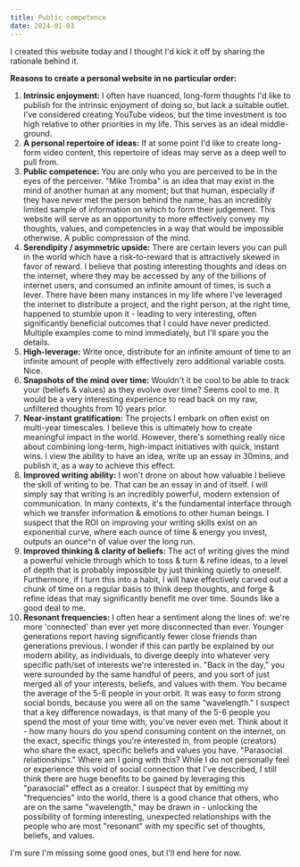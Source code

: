 ```yaml
---
title: Public competence
date: 2024-01-03
---
```


I created this website today and I thought I'd kick it off by sharing the rationale behind it.

**Reasons to create a personal website in no particular order:**

1. **Intrinsic enjoyment:** I often have nuanced, long-form thoughts I'd like to publish for the intrinsic enjoyment of doing so, but lack a suitable outlet. I've considered creating YouTube videos, but the time investment is too high relative to other priorities in my life. This serves as an ideal middle-ground.
2. **A personal repertoire of ideas:** If at some point I'd like to create long-form video content, this repertoire of ideas may serve as a deep well to pull from.
3. **Public competence:** You are only who you are perceived to be in the eyes of the perceiver. "Mike Tromba" is an idea that may exist in the mind of another human at any moment; but that human, especially if they have never met the person behind the name, has an incredibly limited sample of information on which to form their judgement. This website will serve as an opportunity to more effectively convey my thoughts, values, and competencies in a way that would be impossible otherwise. A public compression of the mind.
4. **Serendipity / asymmetric upside:** There are certain levers you can pull in the world which have a risk-to-reward that is attractively skewed in favor of reward. I believe that posting interesting thoughts and ideas on the internet, where they may be accessed by any of the billions of internet users, and consumed an infinite amount of times, is such a lever. There have been many instances in my life where I've leveraged the internet to distribute a project, and the right person, at the right time, happened to stumble upon it - leading to very interesting, often significantly beneficial outcomes that I could have never predicted. Multiple examples come to mind immediately, but I'll spare you the details.
5. **High-leverage:** Write once, distribute for an infinite amount of time to an infinite amount of people with effectively zero additional variable costs. Nice.
6. **Snapshots of the mind over time:** Wouldn't it be cool to be able to track your (beliefs & values) as they evolve over time? Seems cool to me. It would be a very interesting experience to read back on my raw, unfiltered thoughts from 10 years prior.
7. **Near-instant gratification:** The projects I embark on often exist on multi-year timescales. I believe this is ultimately how to create meaningful impact in the world. However, there's something really nice about combining long-term, high-impact initiatives with quick, instant wins. I view the ability to have an idea, write up an essay in 30mins, and publish it, as a way to achieve this effect.
8. **Improved writing ability:** I won't drone on about how valuable I believe the skill of writing to be. That can be an essay in and of itself. I will simply say that writing is an incredibly powerful, modern extension of communication. In many contexts, it's the fundamental interface through which we transfer information & emotions to other human beings. I suspect that the ROI on improving your writing skills exist on an exponential curve, where each ounce of time & energy you invest, outputs an ounce^n of value over the long run.
9. **Improved thinking & clarity of beliefs:** The act of writing gives the mind a powerful vehicle through which to toss & turn & refine ideas, to a level of depth that is probably impossible by just thinking quietly to oneself. Furthermore, if I turn this into a habit, I will have effectively carved out a chunk of time on a regular basis to think deep thoughts, and forge & refine ideas that may significantly benefit me over time. Sounds like a good deal to me.
10. **Resonant frequencies:** I often hear a sentiment along the lines of: we're more 'connected' than ever yet more disconnected than ever. Younger generations report having significantly fewer close friends than generations previous. I wonder if this can partly be explained by our modern ability, as individuals, to diverge deeply into whatever very specific path/set of interests we're interested in. "Back in the day," you were surounded by the same handful of peers, and you sort of just merged all of your interests, beliefs, and values with them. You became the average of the 5-6 people in your orbit. It was easy to form strong social bonds, because you were all on the same "wavelength." I suspect that a key difference nowadays, is that many of the 5-6 people you spend the most of your time with, you've never even met. Think about it - how many hours do you spend consuming content on the internet, on the exact, specific things you're interested in, from people (creators) who share the exact, specific beliefs and values you have. "Parasocial relationships." Where am I going with this? While I do not personally feel or experience this void of social connection that I've described, I still think there are huge benefits to be gained by leveraging this "parasocial" effect as a creator. I suspect that by emitting my "frequencies" into the world, there is a good chance that others, who are on the same "wavelength," may be drawn in - unlocking the possibility of forming interesting, unexpected relationships with the people who are most "resonant" with my specific set of thoughts, beliefs, and values.

I'm sure I'm missing some good ones, but I'll end here for now.